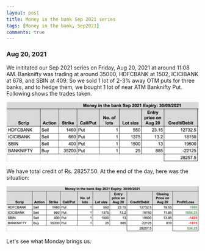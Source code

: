 ```yaml
---
layout: post
title: Money in the bank Sep 2021 series
tags: [Money in the bank, Sep2021]
comments: true
---
```


### Aug 20, 2021
We inititated our Sep 2021 series on Friday, Aug 20, 2021 at around 11:08 AM. Banknifty was trading at around 35000, HDFCBANK at 1502, ICICIBANK at 678, and SBIN at 409.
So we sold 1 lot of 2-3% away OTM puts for three banks, and to hedge them, we bought 1 lot of near ATM Banknifty Put. Following shows the trades taken.

![mib_entry_aug_20_2021](../assets/img/mib_entry_aug_20_2021.jpg)

We have total credit of Rs. 28257.50. At the end of the day, here was the situation:

![mib_status_aug_20_2021](../assets/img/mib_status_aug_20_2021.jpg)

Let's see what Monday brings us.

